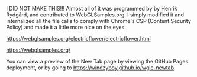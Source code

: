 I DID NOT MAKE THIS!!! Almost all of it was programmed by by Henrik Rydgård, and contributed to WebGLSamples.org. I simply modified it and internalized all the file calls to comply with Chrome's CSP (Content Security Policy) and made it a little more nice on the eyes. 

https://webglsamples.org/electricflower/electricflower.html

https://webglsamples.org/

You can view a preview of the New Tab page by viewing the GitHub Pages deployment, or by going to https://windzyboy.github.io/wgle-newtab.
